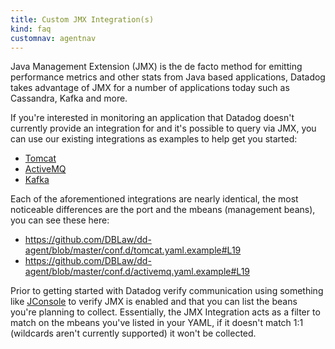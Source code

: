 ```yaml
---
title: Custom JMX Integration(s)
kind: faq
customnav: agentnav
---
```


Java Management Extension (JMX) is the de facto method for emitting performance metrics and other stats from Java based applications, Datadog takes advantage of JMX for a number of applications today such as Cassandra, Kafka and more.

If you're interested in monitoring an application that Datadog doesn't currently provide an integration for and it's possible to query via JMX, you can use our existing integrations as examples to help get you started:

* [Tomcat](https://github.com/DataDog/integrations-core/blob/master/tomcat/conf.yaml.example)
* [ActiveMQ](https://github.com/DataDog/integrations-core/blob/master/activemq/conf.yaml.example)
* [Kafka](https://github.com/DataDog/integrations-core/blob/master/kafka/conf.yaml.example )

Each of the aforementioned integrations are nearly identical, the most noticeable differences are the port and the mbeans (management beans), you can see these here:

* https://github.com/DBLaw/dd-agent/blob/master/conf.d/tomcat.yaml.example#L19
* https://github.com/DBLaw/dd-agent/blob/master/conf.d/activemq.yaml.example#L19

Prior to getting started with Datadog verify communication using something like [JConsole](http://en.wikipedia.org/wiki/JConsole) to verify JMX is enabled and that you can list the beans you're planning to collect. Essentially, the JMX Integration acts as a filter to match on the mbeans you've listed in your YAML, if it doesn't match 1:1 (wildcards aren't currently supported) it won't be collected.